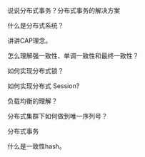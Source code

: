 说说分布式事务？分布式事务的解决方案

什么是分布式系统？

讲讲CAP理念。

怎么理解强一致性、单调一致性和最终一致性？

如何实现分布式锁？

如何实现分布式 Session?

负载均衡的理解？

分布式集群下如何做到唯一序列号？

分布式事务

什么是一致性hash。